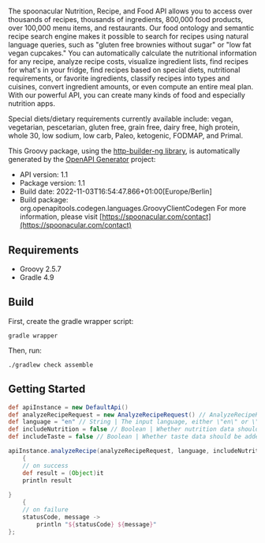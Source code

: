 # 

The spoonacular Nutrition, Recipe, and Food API allows you to access over thousands of recipes, thousands of ingredients, 800,000 food products, over 100,000 menu items, and restaurants. Our food ontology and semantic recipe search engine makes it possible to search for recipes using natural language queries, such as \"gluten free brownies without sugar\" or \"low fat vegan cupcakes.\" You can automatically calculate the nutritional information for any recipe, analyze recipe costs, visualize ingredient lists, find recipes for what's in your fridge, find recipes based on special diets, nutritional requirements, or favorite ingredients, classify recipes into types and cuisines, convert ingredient amounts, or even compute an entire meal plan. With our powerful API, you can create many kinds of food and especially nutrition apps.

Special diets/dietary requirements currently available include: vegan, vegetarian, pescetarian, gluten free, grain free, dairy free, high protein, whole 30, low sodium, low carb, Paleo, ketogenic, FODMAP, and Primal.

This Groovy package, using the [http-builder-ng library](https://http-builder-ng.github.io/http-builder-ng/), is automatically generated by the [OpenAPI Generator](https://openapi-generator.tech) project:

- API version: 1.1
- Package version: 1.1
- Build date: 2022-11-03T16:54:47.866+01:00[Europe/Berlin]
- Build package: org.openapitools.codegen.languages.GroovyClientCodegen
For more information, please visit [https://spoonacular.com/contact](https://spoonacular.com/contact)

## Requirements

* Groovy 2.5.7
* Gradle 4.9

## Build

First, create the gradle wrapper script:

```
gradle wrapper
```

Then, run:

```
./gradlew check assemble
```

## Getting Started


```groovy
def apiInstance = new DefaultApi()
def analyzeRecipeRequest = new AnalyzeRecipeRequest() // AnalyzeRecipeRequest | Example request body.
def language = "en" // String | The input language, either \"en\" or \"de\".
def includeNutrition = false // Boolean | Whether nutrition data should be added to correctly parsed ingredients.
def includeTaste = false // Boolean | Whether taste data should be added to correctly parsed ingredients.

apiInstance.analyzeRecipe(analyzeRecipeRequest, language, includeNutrition, includeTaste)
    {
    // on success
    def result = (Object)it
    println result
    
}
    {
    // on failure
    statusCode, message ->
        println "${statusCode} ${message}"
};
```

